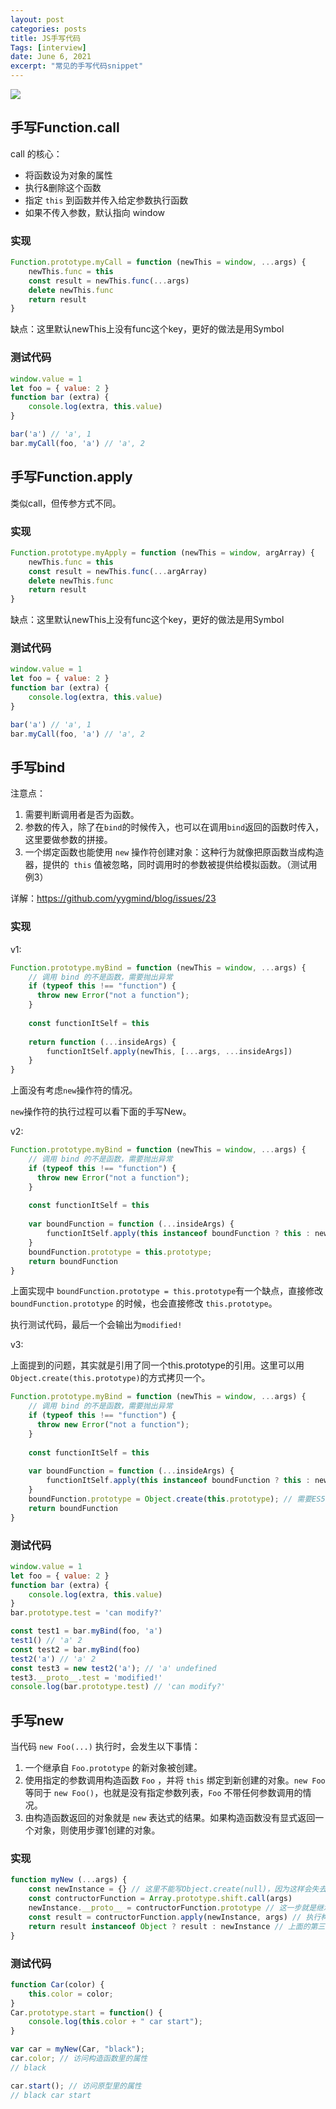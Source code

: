 ```yaml
---
layout: post
categories: posts
title: JS手写代码
Tags: [interview]
date: June 6, 2021
excerpt: "常见的手写代码snippet"
---
```


![](/images/javascript-banner.png)



## 手写Function.call

call 的核心：

- 将函数设为对象的属性
- 执行&删除这个函数
- 指定 `this` 到函数并传入给定参数执行函数
- 如果不传入参数，默认指向 window

### 实现

```javascript
Function.prototype.myCall = function (newThis = window, ...args) {
    newThis.func = this
    const result = newThis.func(...args)
    delete newThis.func
    return result
}
```

缺点：这里默认newThis上没有func这个key，更好的做法是用Symbol



### 测试代码

```js
window.value = 1
let foo = { value: 2 }
function bar (extra) {
    console.log(extra, this.value)
}

bar('a') // 'a', 1
bar.myCall(foo, 'a') // 'a', 2
```



## 手写Function.apply

类似call，但传参方式不同。

### 实现

```js
Function.prototype.myApply = function (newThis = window, argArray) {
	newThis.func = this
    const result = newThis.func(...argArray)
    delete newThis.func
    return result
}
```

缺点：这里默认newThis上没有func这个key，更好的做法是用Symbol



### 测试代码

```js
window.value = 1
let foo = { value: 2 }
function bar (extra) {
    console.log(extra, this.value)
}

bar('a') // 'a', 1
bar.myCall(foo, 'a') // 'a', 2
```



## 手写bind

注意点：

1. 需要判断调用者是否为函数。
2. 参数的传入，除了在`bind`的时候传入，也可以在调用`bind`返回的函数时传入，这里要做参数的拼接。
3. 一个绑定函数也能使用 `new` 操作符创建对象：这种行为就像把原函数当成构造器，提供的` this` 值被忽略，同时调用时的参数被提供给模拟函数。（测试用例3）

详解：https://github.com/yygmind/blog/issues/23

### 实现

v1:

```js
Function.prototype.myBind = function (newThis = window, ...args) {
    // 调用 bind 的不是函数，需要抛出异常
    if (typeof this !== "function") {
      throw new Error("not a function");
    }
    
    const functionItSelf = this
    
    return function (...insideArgs) {
        functionItSelf.apply(newThis, [...args, ...insideArgs])
	}
}
```

上面没有考虑`new`操作符的情况。

`new`操作符的执行过程可以看下面的手写New。

v2:

```js
Function.prototype.myBind = function (newThis = window, ...args) {
    // 调用 bind 的不是函数，需要抛出异常
    if (typeof this !== "function") {
      throw new Error("not a function");
    }
    
    const functionItSelf = this
    
    var boundFunction = function (...insideArgs) {
        functionItSelf.apply(this instanceof boundFunction ? this : newThis, [...args, ...insideArgs])
	}
	boundFunction.prototype = this.prototype;
    return boundFunction
}
```

上面实现中 `boundFunction.prototype = this.prototype`有一个缺点，直接修改 `boundFunction.prototype` 的时候，也会直接修改 `this.prototype`。

执行测试代码，最后一个会输出为`modified!`

v3:

上面提到的问题，其实就是引用了同一个this.prototype的引用。这里可以用`Object.create(this.prototype)`的方式拷贝一个。

```js
Function.prototype.myBind = function (newThis = window, ...args) {
    // 调用 bind 的不是函数，需要抛出异常
    if (typeof this !== "function") {
      throw new Error("not a function");
    }
    
    const functionItSelf = this
    
    var boundFunction = function (...insideArgs) {
        functionItSelf.apply(this instanceof boundFunction ? this : newThis, [...args, ...insideArgs])
	}
	boundFunction.prototype = Object.create(this.prototype); // 需要ES5+
    return boundFunction
}
```



### 测试代码

```javascript
window.value = 1
let foo = { value: 2 }
function bar (extra) {
    console.log(extra, this.value)
}
bar.prototype.test = 'can modify?'

const test1 = bar.myBind(foo, 'a')
test1() // 'a' 2
const test2 = bar.myBind(foo)
test2('a') // 'a' 2 
const test3 = new test2('a'); // 'a' undefined
test3.__proto__.test = 'modified!'
console.log(bar.prototype.test) // 'can modify?'
```



## 手写new

当代码 `new Foo(...)` 执行时，会发生以下事情：

1. 一个继承自 `Foo.prototype` 的新对象被创建。
2. 使用指定的参数调用构造函数 `Foo` ，并将 `this` 绑定到新创建的对象。`new Foo` 等同于 `new Foo()`，也就是没有指定参数列表，`Foo` 不带任何参数调用的情况。
3. 由构造函数返回的对象就是 `new` 表达式的结果。如果构造函数没有显式返回一个对象，则使用步骤1创建的对象。

### 实现

```js
function myNew (...args) {
    const newInstance = {} // 这里不能写Object.create(null)，因为这样会失去原型(即prototype属性)
    const contructorFunction = Array.prototype.shift.call(args)
    newInstance.__proto__ = contructorFunction.prototype // 这一步就是继承，__proto__指向构造函数的原型
    const result = contructorFunction.apply(newInstance, args) // 执行构造函数
    return result instanceof Object ? result : newInstance // 上面的第三点
}
```



### 测试代码

```js
function Car(color) {
    this.color = color;
}
Car.prototype.start = function() {
    console.log(this.color + " car start");
}

var car = myNew(Car, "black");
car.color; // 访问构造函数里的属性
// black

car.start(); // 访问原型里的属性
// black car start
```


